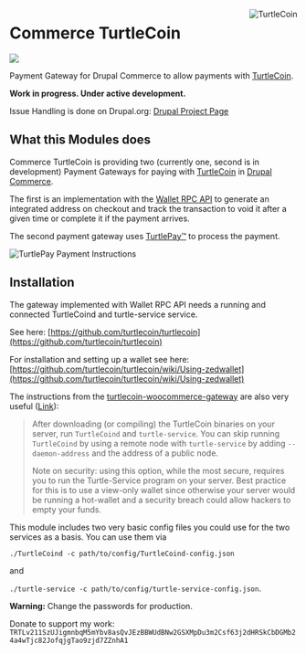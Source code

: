 [<img align="right" alt="TurtleCoin" src="https://raw.githubusercontent.com/turtlecoin/brand/master/logo/web/stacked/turtlecoin_stacked_color%402x.png">](https://turtlecoin.lol)

# Commerce TurtleCoin
[<img src="https://badge.turtlepay.io/">](https://turtlepay.io)

Payment Gateway for Drupal Commerce to allow payments with 
[TurtleCoin](https://turtlecoin.lol).

**Work in progress. Under active development.**

Issue Handling is done on Drupal.org: 
[Drupal Project Page](https://www.drupal.org/sandbox/daveiano/3029539)

## What this Modules does

Commerce TurtleCoin is providing two (currently one, second is in development) 
Payment Gateways for paying with [TurtleCoin](https://turtlecoin.lol) in 
[Drupal Commerce](https://www.drupal.org/project/commerce). 

The first is an implementation with the 
[Wallet RPC API](https://api-docs.turtlecoin.lol/?php#wallet-rpc-api)
to generate an integrated address on checkout and track the transaction
to void it after a given time or complete it if the payment arrives.

The second payment gateway uses [TurtlePay™](https://turtlepay.io/) 
to process the payment.

<img align="center" alt="TurtlePay Payment Instructions" src="https://www.drupal.org/files/project-images/turtlepay-themed-payment-instructions.png">

## Installation

The gateway implemented with Wallet RPC API needs a running and connected
TurtleCoind and turtle-service service.

See here: 
[https://github.com/turtlecoin/turtlecoin](https://github.com/turtlecoin/turtlecoin)

For installation and setting up a wallet see here: 
[https://github.com/turtlecoin/turtlecoin/wiki/Using-zedwallet](https://github.com/turtlecoin/turtlecoin/wiki/Using-zedwallet)

The instructions from the 
<a href="https://github.com/turtlecoin/turtlecoin-woocommerce-gateway#set-up-turtlecoin-daemon-and-turtle-service">
turtlecoin-woocommerce-gateway</a> are also very useful 
([Link](https://github.com/turtlecoin/turtlecoin-woocommerce-gateway#set-up-turtlecoin-daemon-and-turtle-service)):

<blockquote>After downloading (or compiling) the TurtleCoin binaries on your 
server, run <code>TurtleCoind</code> and <code>turtle-service</code>. 
You can skip running <code>TurtleCoind</code> by using a remote node 
with <code>turtle-service</code> by adding <code>--daemon-address</code> 
and the address of a public node.  


Note on security: using this option, while the most secure, requires you to run 
the Turtle-Service program on your server. Best practice for this is to use a 
view-only wallet since otherwise your server would be running a hot-wallet and 
a security breach could allow hackers to empty your funds.</blockquote>


This module includes two very basic config files you could use for the
two services as a basis. You can use them via

`./TurtleCoind -c path/to/config/TurtleCoind-config.json`

and 

`./turtle-service -c path/to/config/turtle-service-config.json`. 

**Warning:** Change the passwords for production.

Donate to support my work: 
`TRTLv211SzUJigmnbqM5mYbv8asQvJEzBBWUdBNw2GSXMpDu3m2Csf63j2dHRSkCbDGMb24a4wTjc82JofqjgTao9zjd7ZZnhA1`
